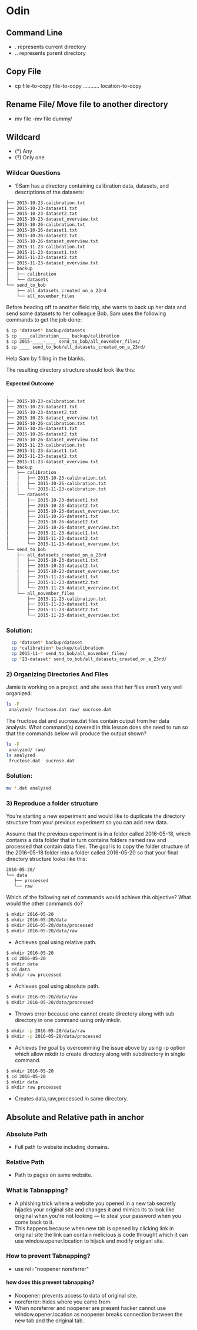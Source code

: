 # Odin

## Command Line
- . represents current directory
- .. represents parent directory

## Copy File
- cp file-to-copy file-to-copy ........... location-to-copy

## Rename File/ Move file to another directory
- mv file
-mv file dummy/

## Wildcard
- (*) Any
- (?) Only one

### Wildcar Questions
- 1)Sam has a directory containing calibration data, datasets, and descriptions of the datasets:
```bash
├── 2015-10-23-calibration.txt
├── 2015-10-23-dataset1.txt
├── 2015-10-23-dataset2.txt
├── 2015-10-23-dataset_overview.txt
├── 2015-10-26-calibration.txt
├── 2015-10-26-dataset1.txt
├── 2015-10-26-dataset2.txt
├── 2015-10-26-dataset_overview.txt
├── 2015-11-23-calibration.txt
├── 2015-11-23-dataset1.txt
├── 2015-11-23-dataset2.txt
├── 2015-11-23-dataset_overview.txt
├── backup
│   ├── calibration
│   └── datasets
└── send_to_bob
    ├── all_datasets_created_on_a_23rd
    └── all_november_files

```
Before heading off to another field trip, she wants to back up her data and send some datasets to her colleague Bob. Sam uses the following commands to get the job done:

```bash
$ cp *dataset* backup/datasets
$ cp ____calibration____ backup/calibration
$ cp 2015-____-____ send_to_bob/all_november_files/
$ cp ____ send_to_bob/all_datasets_created_on_a_23rd/
```
Help Sam by filling in the blanks.

The resulting directory structure should look like this:

#### Expected Outcome
```bash
.
├── 2015-10-23-calibration.txt
├── 2015-10-23-dataset1.txt
├── 2015-10-23-dataset2.txt
├── 2015-10-23-dataset_overview.txt
├── 2015-10-26-calibration.txt
├── 2015-10-26-dataset1.txt
├── 2015-10-26-dataset2.txt
├── 2015-10-26-dataset_overview.txt
├── 2015-11-23-calibration.txt
├── 2015-11-23-dataset1.txt
├── 2015-11-23-dataset2.txt
├── 2015-11-23-dataset_overview.txt
├── backup
│   ├── calibration
│   │   ├── 2015-10-23-calibration.txt
│   │   ├── 2015-10-26-calibration.txt
│   │   └── 2015-11-23-calibration.txt
│   └── datasets
│       ├── 2015-10-23-dataset1.txt
│       ├── 2015-10-23-dataset2.txt
│       ├── 2015-10-23-dataset_overview.txt
│       ├── 2015-10-26-dataset1.txt
│       ├── 2015-10-26-dataset2.txt
│       ├── 2015-10-26-dataset_overview.txt
│       ├── 2015-11-23-dataset1.txt
│       ├── 2015-11-23-dataset2.txt
│       └── 2015-11-23-dataset_overview.txt
└── send_to_bob
    ├── all_datasets_created_on_a_23rd
    │   ├── 2015-10-23-dataset1.txt
    │   ├── 2015-10-23-dataset2.txt
    │   ├── 2015-10-23-dataset_overview.txt
    │   ├── 2015-11-23-dataset1.txt
    │   ├── 2015-11-23-dataset2.txt
    │   └── 2015-11-23-dataset_overview.txt
    └── all_november_files
        ├── 2015-11-23-calibration.txt
        ├── 2015-11-23-dataset1.txt
        ├── 2015-11-23-dataset2.txt
        └── 2015-11-23-dataset_overview.txt
```

### Solution:
```bash
  cp *dataset* backup/dataset 
  cp *calibration* backup/calibration
  cp 2015-11-* send_to_bob/all_november_files/
  cp *23-dataset* send_to_bob/all_datasets_created_on_a_23rd/
```
### 2) Organizing Directories And Files
  Jamie is working on a project, and she sees that her files aren’t very well organized:
```bash
ls -F
 analyzed/ fructose.dat raw/ sucrose.dat
```

The fructose.dat and sucrose.dat files contain output from her data analysis. What command(s) covered in this lesson does she need to run so that the commands below will produce the output shown?
```bash
ls -F
 analyzed/ raw/
ls analyzed
 fructose.dat  sucrose.dat
```

### Solution:
```bash
mv *.dat analyzed
```

### 3) Reproduce a folder structure

You’re starting a new experiment and would like to duplicate the directory structure from your previous experiment so you can add new data.

Assume that the previous experiment is in a folder called 2016-05-18, which contains a data folder that in turn contains folders named raw and processed that contain data files. The goal is to copy the folder structure of the 2016-05-18 folder into a folder called 2016-05-20 so that your final directory structure looks like this:

```bash
2016-05-20/
└── data
   ├── processed
   └── raw
```
Which of the following set of commands would achieve this objective? What would the other commands do?
```bash
$ mkdir 2016-05-20
$ mkdir 2016-05-20/data
$ mkdir 2016-05-20/data/processed
$ mkdir 2016-05-20/data/raw
```
- Achieves goal using relative path.


```bash
$ mkdir 2016-05-20
$ cd 2016-05-20
$ mkdir data
$ cd data
$ mkdir raw processed
```
- Achieves goal using absolute path.


```bash
$ mkdir 2016-05-20/data/raw
$ mkdir 2016-05-20/data/processed
```
- Throws error because one cannot create directory along with sub directory in one command using only mkdir.


```bash
$ mkdir -p 2016-05-20/data/raw
$ mkdir -p 2016-05-20/data/processed
```
- Achieves the goal by overcomming the issue above by using -p option which allow mkdir to create directory along with subdirectory in single command.


```bash
$ mkdir 2016-05-20
$ cd 2016-05-20
$ mkdir data
$ mkdir raw processed
```
- Creates data,raw,processed in same directory.

## Absolute and Relative path in anchor
### Absolute Path
 - Full path to website including domains.

### Relative Path
 - Path to pages on same website.

### What is Tabnapping?
- A phishing trick where a website you opened in a new tab secretly hijacks your original site and  changes it and mimics its to look like original  when you're not looking — to steal your password when you come back to it.
- This happens because when new tab is opened by clicking link in original site the link can contain melicious js code throught which it can use window.opener.location to hijack and modify origianl site.

### How to prevent Tabnapping?
- use rel="noopener noreferrer"
#### how does this prevent tabnapping?
 - Noopener: prevents access to data of original site.
 - noreferrer: hides where you came from
 - When noreferrer and noopener are present hacker cannot use window.opener.location as noopener breaks connection between the new tab and the original tab. 
